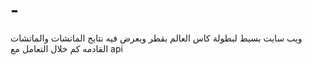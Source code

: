 # -
ويب سايت بسيط لبطولة كاس العالم بقطر ويعرض فيه نتايج الماتشات والماتشات القادمه كم خلال التعامل مع api
